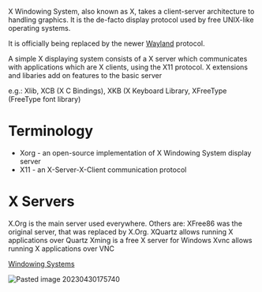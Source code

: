 X Windowing System, also known as X, takes a client-server architecture to handling graphics. It is the de-facto display protocol used by free UNIX-like operating systems.

It is officially being replaced by the newer [Wayland](Wayland.md) protocol.

A simple X displaying system consists of a X server which communicates with applications which are X clients, using the X11 protocol. X extensions and libaries add on features to the basic server

e.g.: Xlib, XCB (X C Bindings), XKB (X Keyboard Library, XFreeType (FreeType font library)

# Terminology
- Xorg - an open-source implementation of X Windowing System display server
- X11 - an X-Server-X-Client communication protocol

# X Servers
X.Org is the main server used everywhere.
Others are:
XFree86 was the original server, that was replaced by X.Org.
XQuartz allows running X applications over Quartz
Xming is a free X server for Windows
Xvnc allows running X applications over VNC

[Windowing Systems](Windowing%20Systems.md)

![Pasted image 20230430175740](Pasted%20image%2020230430175740.png)
